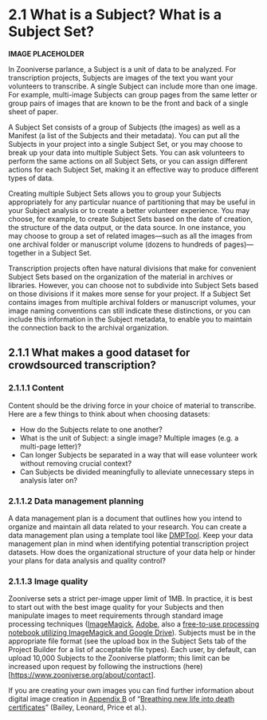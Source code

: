 # 2.1 What is a Subject? What is a Subject Set?

**IMAGE PLACEHOLDER** 

In Zooniverse parlance, a Subject is a unit of data to be analyzed. For transcription projects, Subjects are images of the text you want your volunteers to transcribe. A single Subject can include more than one image. For example, multi-image Subjects can group pages from the same letter or group pairs of images that are known to be the front and back of a single sheet of paper. 

A Subject Set consists of a group of Subjects (the images) as well as a Manifest (a list of the Subjects and their metadata). You can put all the Subjects in your project into a single Subject Set, or you may choose to break up your data into multiple Subject Sets. You can ask volunteers to perform the same actions on all Subject Sets, or you can assign different actions for each Subject Set, making it an effective way to produce different types of data.

Creating multiple Subject Sets allows you to group your Subjects appropriately for any particular nuance of partitioning that may be useful in your Subject analysis or to create a better volunteer experience. You may choose, for example, to create Subject Sets based on the date of creation, the structure of the data output, or the data source. In one instance, you may choose to group a set of related images—such as all the images from one archival folder or manuscript volume (dozens to hundreds of pages)—together in a Subject Set.

Transcription projects often have natural divisions that make for convenient Subject Sets based on the organization of the material in archives or libraries. However, you can choose not to subdivide into Subject Sets based on those divisions if it makes more sense for your project. If a Subject Set contains images from multiple archival folders or manuscript volumes, your image naming conventions can still indicate these distinctions, or you can include this information in the Subject metadata, to enable you to maintain the connection back to the archival organization. 

## 2.1.1 What makes a good dataset for crowdsourced transcription? 


### 2.1.1.1 Content

Content should be the driving force in your choice of material to transcribe. Here are a few things to think about when choosing datasets: 

* How do the Subjects relate to one another?
* What is the unit of Subject: a single image? Multiple images (e.g. a multi-page letter)? 
* Can longer Subjects be separated in a way that will ease volunteer work without removing crucial context? 
* Can Subjects be divided meaningfully to alleviate unnecessary steps in analysis later on?

### 2.1.1.2 Data management planning

A data management plan is a document that outlines how you intend to organize and maintain all data related to your research.  You can create a data management plan using a template tool like [DMPTool](https://dmptool.org). Keep your data management plan in mind when identifying potential transcription project datasets. How does the organizational structure of your data help or hinder your plans for data analysis and quality control?

### 2.1.1.3 Image quality

Zooniverse sets a strict per-image upper limit of 1MB. In practice, it is best to start out with the best image quality for your Subjects and then manipulate images to meet requirements through standard image processing techniques ([ImageMagick](https://imagemagick.org/index.php), [Adobe](https://www.adobe.com/products/photoshop.html), also a [free-to-use processing notebook utilizing ImageMagick and Google Drive](https://colab.research.google.com/drive/1G2ME0Oxa7HSW3pLLD5Rz6EGX9IHLNG_s?usp=sharing)). Subjects must be in the appropriate file format (see the upload box in the Subject Sets tab of the Project Builder for a list of acceptable file types). Each user, by default, can upload 10,000 Subjects to the Zooniverse platform; this limit can be increased upon request by following the instructions (here)[https://www.zooniverse.org/about/contact]. 

If you are creating your own images you can find further information about digital image creation in [Appendix B](https://ars.els-cdn.com/content/image/1-s2.0-S0014498322000523-mmc1.pdf) of “[Breathing new life into death certificates](https://www.sciencedirect.com/science/article/pii/S0014498322000523)” (Bailey, Leonard, Price et al.).































